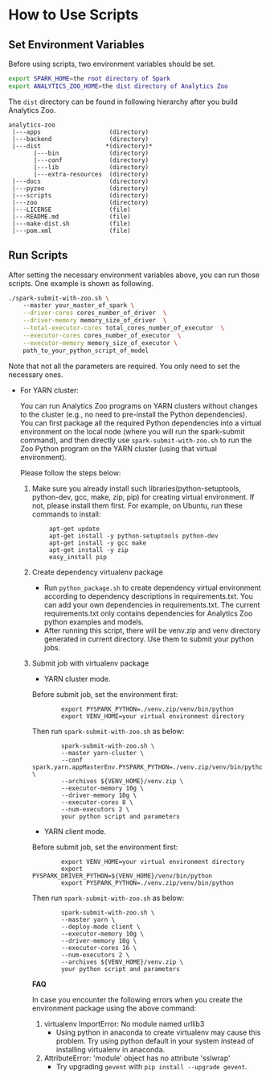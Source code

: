 # How to Use Scripts
## Set Environment Variables

Before using scripts, two environment variables should be set.

```bash
export SPARK_HOME=the root directory of Spark
export ANALYTICS_ZOO_HOME=the dist directory of Analytics Zoo
```
The ```dist``` directory can be found in following hierarchy after you build Analytics Zoo.

```
analytics-zoo 
 |---apps                   (directory)
 |---backend                (directory)
 |---dist                  *(directory)*
       |---bin              (directory)
       |---conf             (directory)
       |---lib              (directory)
       |---extra-resources  (directory)
 |---docs                   (directory)
 |---pyzoo                  (directory)
 |---scripts                (directory)
 |---zoo                    (directory)
 |---LICENSE                (file)
 |---README.md              (file)
 |---make-dist.sh           (file)
 |---pom.xml                (file)
```

## Run Scripts
After setting the necessary environment variables above, you can run those scripts. One example is shown as following.
```bash
./spark-submit-with-zoo.sh \
    --master your_master_of_spark \
    --driver-cores cores_number_of_driver  \
    --driver-memory memory_size_of_driver  \
    --total-executor-cores total_cores_number_of_executor  \
    --executor-cores cores_number_of_executor  \
    --executor-memory memory_size_of_executor \
    path_to_your_python_script_of_model
```
Note that not all the parameters are required. You only need to set the necessary ones.

* For YARN cluster:

  You can run Analytics Zoo programs on YARN clusters without changes to the cluster (e.g., no need to pre-install the Python dependencies). You can first package all the required Python dependencies into a virtual environment on the local node (where you will run the spark-submit command), and then directly use `spark-submit-with-zoo.sh` to run the Zoo Python program on the YARN cluster (using that virtual environment). 
     
   Please follow the steps below: 
     
   1. Make sure you already install such libraries(python-setuptools, python-dev, gcc, make, zip, pip) for creating virtual environment. If not, please install them first. For example, on Ubuntu, run these commands to install:
    ```
            apt-get update
            apt-get install -y python-setuptools python-dev
            apt-get install -y gcc make
            apt-get install -y zip
            easy_install pip
    ```	
   2. Create dependency virtualenv package
        - Run ```python_package.sh``` to create dependency virtual environment according to dependency descriptions in requirements.txt. You can add your own dependencies in requirements.txt. The current requirements.txt only contains dependencies for Analytics Zoo python examples and models.
        - After running this script, there will be venv.zip and venv directory generated in current directory. Use them to submit your python jobs.            
   3. Submit job with virtualenv package
        - YARN cluster mode.
            
        Before submit job, set the environment first:
        ```
                export PYSPARK_PYTHON=./venv.zip/venv/bin/python
                export VENV_HOME=your virtual environment directory
        ```
        Then run ```spark-submit-with-zoo.sh``` as below:
        ```
                spark-submit-with-zoo.sh \
                --master yarn-cluster \
                --conf spark.yarn.appMasterEnv.PYSPARK_PYTHON=./venv.zip/venv/bin/python \
                --archives ${VENV_HOME}/venv.zip \
                --executor-memory 10g \
                --driver-memory 10g \
                --executor-cores 8 \
                --num-executors 2 \
                your python script and parameters
        ```
        - YARN client mode.
                        
        Before submit job, set the environment first:
        ```
                export VENV_HOME=your virtual environment directory
                export PYSPARK_DRIVER_PYTHON=${VENV_HOME}/venv/bin/python
                export PYSPARK_PYTHON=./venv.zip/venv/bin/python
        ```
        Then run ```spark-submit-with-zoo.sh``` as below:
        ```
                spark-submit-with-zoo.sh \
                --master yarn \
                --deploy-mode client \
                --executor-memory 10g \
                --driver-memory 10g \
                --executor-cores 16 \
                --num-executors 2 \
                --archives ${VENV_HOME}/venv.zip \
                your python script and parameters
        ```    
           
        __FAQ__
        
        In case you encounter the following errors when you create the environment package using the above command:
        
        1. virtualenv ImportError: No module named urllib3
            - Using python in anaconda to create virtualenv may cause this problem. Try using python default in your system instead of installing virtualenv in anaconda.
        2. AttributeError: 'module' object has no attribute 'sslwrap'
            - Try upgrading `gevent` with `pip install --upgrade gevent`.
